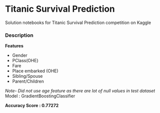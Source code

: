 # Titanic Survival Prediction
Solution notebooks for Titanic Survival Prediction competition on Kaggle

### Description

**Features**
- Gender
- PClass(OHE)
- Fare
- Place embarked (OHE)
- Sibling/Spouse
- Parent/Children

*Note- Did not use age feature as there are lot of null values in test dataset*
Model : GradientBoostingClassifier

**Accuracy Score : 0.77272**
